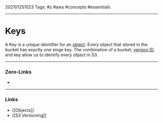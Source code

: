 202101251523
Tags: #z #aws #concepts #essentials 

---
# Keys

A Key is a unique identifier for an [object](Objects). Every object that stored in the bucket has exactly one singe key. The combination of a bucket, [version ID](<S3 Versioning>), and key allow us to identify every object in S3.



---
### Zero-Links
- 
---
### Links
- [[Objects]]
- [[S3 Versioning]]